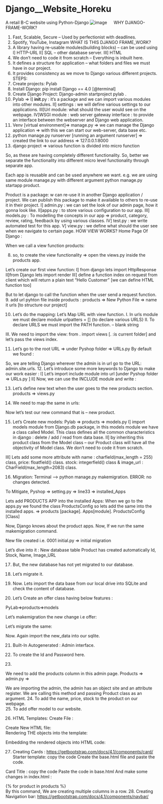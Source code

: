 # Django__Website_Horeku
A retail B-C website using Python-Django
![image](https://user-images.githubusercontent.com/100021707/195915859-7d75d234-f354-4b0c-ab0b-2a3e484cad84.png)
 
WHY DJANGO-FRAME-WORK?
1.	Fast, Scalable, Secure – Used by perfectionist with deadlines.
2.	Spotify, YouTube, Instagram
WHAT IS THIS DJANGO FRAME_WORK? 
1.	A library having re-usable modules(building blocks) – can be used using 
I]     HTTP-URL
II]   SQL – other database server.
III] HTML
2.	We don’t need to code it from scratch – Everything is inbuilt here.
3.	It defines a structure for application – what folders and files we must have in our project.
4.	It provides consistency as we move to Django various different projects.
STEPS:
1.	Create projects: Pylab
2.	Install Django: pip install Django == 4.0 [@terminal]
3.	Create Django Project: Django-admin startproject pylab .
4.	Pylab => 
I] __init__.py : it’s a package and we can import various modules into other modules.
II] settings : we will define various settings to our applications.
III]Url module: what should the user would see on the webpage.
IV]WSGI module : web server gateway interface : to provide an interface between the webserver and Django web application.
5.	Venv [virtual environment]=> manage.py => we can manage the Django application => with this we can start our web-server, data base etc.
6.	python manage.py runserver [running an argument runserver] => created the link to our address => 127.0.0.1:8000
7.	django project => various function is divided into micro function
 
 
 
So, as these are having completely different functionality. So, better we separate the functionality into different micro level functionality through separate app.

Each app is reusable and can be used anywhere we want.
e.g. we are using same module manage.py with different argument
python manage.py startapp product.

  
Product is a package: w can re-use it in another Django application / project.
We can publish this package to make it available to others to re-use it in their project.
I]  admin.py  : we can set the look of our admin page, how it gonna look like.
II]apps.py     : to store various configuration to our app.
III] models.py : To modelling the concepts in our app => product, category, review, rating, feedback by using various classes.
IV] test.py : we write automated test for this app.
V] view.py  : we define what should the user see when we navigate to certain page.
HOW VIEW WORKS?
Home Page Of Django :
   

When we call a view function products:
 

8.	so, to create the view functionality => open the views.py inside the products app.  

Let’s create our first view function:
I] from django lets import HttpResponse
II]from Django lets import render
III] define a function index on request from client which will return a plain text “Hello Customer” [we can define HTML function too]
 
But to let django to call the function when the user send a request function.
9.	add url pyhton file inside products :
products => New Python File => name it urls [to structure our project]
  
10.	Let’s do the mapping:  Let’s Map URL with view function.
I.	In urls module we must declare module urlpatters = [] {to declare various URLS}
II.	To declare URLS we must import the PATH function. – blank string
 
III.	We need to import the view: from . import views [. :is current folder] and let’s pass the views index.
 

11.	Let’s go to the root URL => under Pyshop folder => URLs.py
By default we found : 
 
So, we are telling Django wherever the admin is in url go to the URL: admin.site.urls.
12.	Let’s introduce some more keywords to Django to make our work easier :
I]  Let’s import include module into url [under Pyshop folder => URLs.py ]
II] Now, we can use the INCLUDE module and write :
 

13.	Let’s define new text when the user goes to the new products section.
products => views.py 
 
14.	We need to map the same in urls:
 
Now let’s test our new command that is – new product.
 
15.	Let’s Create new models: Pylab => products => models.py
I]  import models module from Django.db package, in this models module we have a class called Model. This class defines all the common characteristics in django : delete / add / read from data base.
II] by inheriting this product class from the Model class – our Product class will have all the objectivity of Model class. We don’t need to code it from scratch.
 
III] Lets add some more attribute with 
name : charfield(max_length = 255) class, 
price: floatfield() class.
stock: integerfield() class 
& image_url : CharField(max_length=2083) class.
 
16.	Migration:
Terminal –> python manage.py makemigration.
 ERROR: no changes detected.

To Mitigate,
 Pyshop => setting.py => line33 => installed_Apps
 
Lets add PRODUCTS APP into the installed Apps: 
When we go to the apps.py we found the class ProductsConfig so lets add the same into the installed apps. => products [package]. Apps[module]. ProductsConfig [Class]
 
Now, Django knows about the product apps.
Now, If we run the same makemigration command.
 
New file created i.e. 0001 initial.py => initial migration
 
 
Let’s dive into it : 
New database table Product has created automatically Id, Stock, Name, Image_URL
 





17.	But, the new database has not yet migrated to our database. 
 

18.	Let’s migrate it. 
 
19.	Now. Lets import the data base from our local drive into SQLite and check the content of database.
 
20.	Let’s Create an offer class  having below features :
 

PyLab=>products=>models
 
Let’s makemigration the new change i.e offer:
 
Let’s migrate the same:
 
Now. Again import the new_data into our sqlite.
 
 
21.	Built-In Autogenerated : Admin interface.
 

22.	To create the Id and Password here. 
 
23.	 
We need to add the products column in this admin page.
Products => admin.py => 
 
We are importing the admin, the admin has an object site and an attribute register.
We are calling this method and passing Product class as an argument.
24.	To add the name, price, stock to the product on our webpage.  
25.	To add offer model to our website.
 
26.	HTML Templates:
Create File :
 
Create New HTML file:      
	Rendering THE objects into the template:
 
Embedding the rendered objects into HTML code:
   
27.	Creating Cards : 
https://getbootstrap.com/docs/4.1/components/card/
Starter template: copy the code 
Create the base.html file and paste the code.

Card Title : copy the code
 Paste the code in base.html 
And make some changes in index.html : <div class="row">
    {% for product in products %}
      <div class="col">
 By this command, We are creating multiple columns in a row.
28.	Creating Navigation bar: 
https://getbootstrap.com/docs/4.1/components/navbar/




	
















